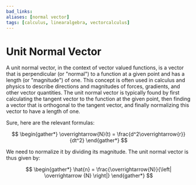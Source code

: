 ```yaml
---
bad_links: 
aliases: [normal vector]
tags: [calculus, linearalgebra, vectorcalculus]
---
```

# Unit Normal Vector

A unit normal vector, in the context of vector valued functions, is a vector that is perpendicular (or "normal") to a function at a given point and has a length (or "magnitude") of one. This concept is often used in calculus and physics to describe directions and magnitudes of forces, gradients, and other vector quantities. The unit normal vector is typically found by first calculating the tangent vector to the function at the given point, then finding a vector that is orthogonal to the tangent vector, and finally normalizing this vector to have a length of one.

Sure, here are the relevant formulas:

$$
\begin{gather*} 
\overrightarrow{N}(t) = \frac{d^2\overrightarrow{r}}{dt^2}
\end{gather*}
$$

We need to normalize it by dividing its magnitude. The unit normal vector is thus given by:

$$
\begin{gather*} 
\hat{n} = \frac{\overrightarrow{N}}{\left| \overrightarrow {N} \right|}
\end{gather*}
$$

